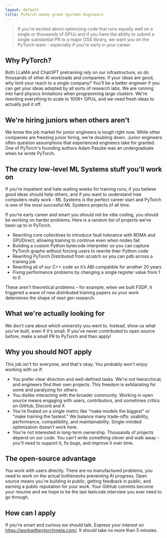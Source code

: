 ```yaml
---
layout: default
title: PyTorch needs great Systems Engineers
---
```


> If you're excited about optimizing code that runs equally well on a single or thousands of GPUs and if you have the ability to submit a single substantial PR to a major OSS library, we want you on the PyTorch team - especially if you're early in your career.

## Why PyTorch?
Both LLaMA and ChatGPT pretraining rely on our infrastructure, so do thousands of other AI workloads and companies. If your ideas are good, why limit your reach to a single company? You’ll be a better engineer if you can get your ideas adopted by all sorts of research labs. We are running into hard physics limitations when programming large clusters. We're rewriting everything to scale to 100K+ GPUs, and we need fresh ideas to actually pull it off.

## We're hiring juniors when others aren't
We know the job market for junior engineers is tough right now. While other companies are freezing junior hiring, we're doubling down. Junior engineers often question assumptions that experienced engineers take for granted. One of PyTorch's founding authors Adam Paszke was an undergraduate when he wrote PyTorch.

## The crazy low-level ML Systems stuff you’ll work on
If you're impatient and hate waiting weeks for training runs, if you believe good ideas should help others, and if you want to understand how computers really work - ML Systems is the perfect career start and PyTorch is one of the most succesful ML Systems projects of all time.

If you’re early career and smart you should not be vibe coding, you should be working on harder problems. Here is a random list of projects we’ve been up to in PyTorch.
* Rewriting core collectives to introduce fault tolerance with RDMA and GPUDirect, allowing training to continue even when nodes fail
* Building a custom Python bytecode interpreter so you can capture PyTorch graphs without forcing users to rewrite their Python code
* Rewriting PyTorch Distributed from scratch so you can pdb across a training job
* Rewriting all of our C++ code so it’s ABI compatible for another 20 years
* Fixing performance problems by changing a single register value from 1 to 0 

These aren't theoretical problems – for example, when we built FSDP, it triggered a wave of new distributed training papers so your work determines the shape of next gen research.

## What we're actually looking for

We don't care about which university you went to. Instead, show us what you've built, even if it's small. If you've never contributed to open source before, make a small PR to PyTorch and then apply!

## Why you should NOT apply
This job isn't for everyone, and that's okay. You probably won't enjoy working with us if:
* You prefer clear direction and well-defined tasks. We're not hierarchical, and engineers find their own projects. This freedom is exhilarating for some and paralyzing for others.
* You dislike interacting with the broader community. Working in open source means engaging with users, contributors, and sometimes critics on GitHub, Discord and X
* You're fixated on a single metric like "make models the biggest" or "make training the fastest." We balance many trade-offs: usability, performance, compatibility, and maintainability. Single-minded optimization doesn't work here.
* You're not interested in long-term ownership. Thousands of projects depend on our code. You can't write something clever and walk away - you'll need to support it, fix bugs, and improve it over time.

## The open-source advantage
You work with users directly. There are no manufactured problems, you need to work on the actual bottlenecks preventing AI progress. Open source means you're building in public, getting feedback in public, and earning a public reputation for your work. Your GitHub commits become your resume and we hope to be the last leetcode interview you ever need to go through.

## How can I apply
If you're smart and curious we should talk. Express your interest on https://workwithpytorchmeta.com/. It should take no more than 5 minutes.
